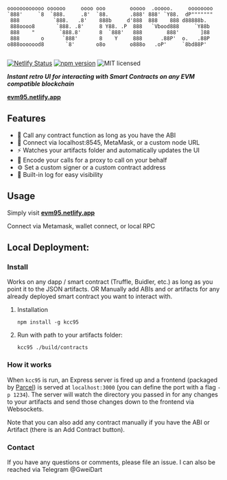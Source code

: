 ```
oooooooooooo oooooo     oooo ooo        ooooo  .ooooo.     oooooooo 
`888'     `8  `888.     .8'  `88.       .888' 888' `Y88.  dP""""""" 
 888           `888.   .8'    888b     d'888  888    888 d88888b.   
 888oooo8       `888. .8'     8 Y88. .P  888   `Vbood888     `Y88b  
 888    "        `888.8'      8  `888'   888        888'       ]88  
 888       o      `888'       8    Y     888      .88P'  o.   .88P  
o888ooooood8       `8'       o8o        o888o   .oP'     `8bd88P'   
                                                                                                                     
```                                         

[![Netlify Status](https://api.netlify.com/api/v1/badges/7d210f06-8957-4d00-ab9b-28f40c250201/deploy-status)](https://app.netlify.com/sites/evm95/deploys)
[![npm version](https://badgen.net/npm/v/kcc95)](https://www.npmjs.com/package/kcc95)
![MIT licensed](https://badgen.net/badge/license/MIT/blue)


_**Instant retro UI for interacting with Smart Contracts on any EVM compatible blockchain**_

**[evm95.netlify.app](https://evm95.netlify.app)**

## Features

- 🤙 Call any contract function as long as you have the ABI
- 🔌 Connect via localhost:8545, MetaMask, or a custom node URL
- ⚡ Watches your artifacts folder and automatically updates the UI
- 🔢 Encode your calls for a proxy to call on your behalf
- ⚙️ Set a custom signer or a custom contract address
- 📜 Built-in log for easy visibility


## Usage 

Simply visit **[evm95.netlify.app](https://kcc95.netlify.app)**

Connect via Metamask, wallet connect, or local RPC


## Local Deployment:

### Install

Works on any dapp / smart contract (Truffle, Buidler, etc.) as long as you point it to the JSON artifacts. OR Manually add ABIs and or artifacts for any already deployed smart contract you want to interact with.

1. Installation

    ```shell
    npm install -g kcc95
    ```

2. Run with path to your artifacts folder:

    ```shell
    kcc95 ./build/contracts
    ```

### How it works

When `kcc95` is run, an Express server is fired up and a frontend (packaged by [Parcel](https://parceljs.org/)) is served at `localhost:3000` (you can define the port with a flag `-p 1234`). The server will watch the directory you passed in for any changes to your artifacts and send those changes down to the frontend via Websockets.

Note that you can also add any contract manually if you have the ABI or Artifact (there is an Add Contract button).

### Contact

If you have any questions or comments, please file an issue. I can also be reached via Telegram @GweiDart
